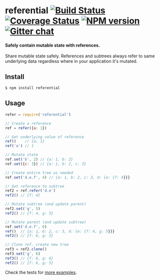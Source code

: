 # referential [![Build Status][travis-image]][travis-url] [![Coverage Status][coveralls-image]][coveralls-url] [![NPM version][npm-image]][npm-url]  [![Gitter chat][gitter-image]][gitter-url]
#### Safely contain mutable state with references.

Share mutable state safely. References and subtrees always refer to same
underlying data regardless where in your application it's mutated.

## Install
```bash
$ npm install referential
```

## Usage
```javascript
refer = require('referential')

// Create a reference
ref = refer({a: 1})

// Get underlying value of reference
ref()    // {a: 1}
ref('a') // 1

// Mutate state
ref.set('b', 2) // {a: 1, b: 2}
ref.set({c: 3}) // {a: 1, b: 2, c: 3}

// Create entire tree as needed
ref.set('d.e.f', 4) // {a: 1, b: 2, c: 3, d: {e: {f: 4}}}

// Get reference to subtree
ref2 = ref.refer('d.e')
ref2() // {f: 4}

// Mutate subtree (and update parent)
ref2.set('g', 5)
ref2() // {f: 4, g: 5}

// Mutate parent (and update subtree)
ref.set('d.e.f', 6)
ref()  // {a: 1, b: 2, c: 3, d: {e: {f: 6, g: 5}}}
ref2() // {f: 6, g: 5}

// Clone ref, create new tree
ref3 = ref2.clone()
ref3.set('g', 6)
ref3() // {f: 6, g: 6}
ref2() // {f: 6, g: 5}
```

Check the tests for [more examples][examples].

[examples]:         https://github.com/zeekay/referential/blob/master/test/test.coffee

[travis-url]:       https://travis-ci.org/zeekay/referential
[travis-image]:     https://img.shields.io/travis/zeekay/referential.svg
[coveralls-url]:    https://coveralls.io/github/zeekay/referential?branch=master
[coveralls-image]:  https://img.shields.io/coveralls/zeekay/referential.svg
[npm-url]:          https://www.npmjs.com/package/referential
[npm-image]:        https://img.shields.io/npm/v/referential.svg
[downloads-image]:  https://img.shields.io/npm/dm/referential.svg
[downloads-url]:    http://badge.fury.io/js/referential
[gitter-url]:       https://gitter.im/zeekay/say-hi
[gitter-image]:     https://badges.gitter.im/join-chat.svg
